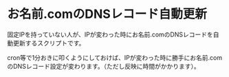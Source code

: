 # お名前.comのDNSレコード自動更新
固定IPを持っていない人が、IPが変わった時にお名前.comのDNSレコードを自動更新するスクリプトです。

cron等で1分おきに叩くようにしておけば、IPが変わった時に勝手にお名前.comのDNSレコード設定が変わります。（ただし反映に時間がかかります）。
